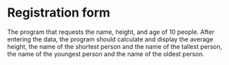 # Registration form

The program that requests the name, height, and age of 10 people. After entering the data, the program should calculate and display the average height, the name of the shortest person and the name of the tallest person, the name of the youngest person and the name of the oldest person.
